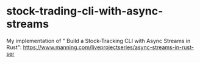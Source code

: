 # stock-trading-cli-with-async-streams
My implementation of " Build a Stock-Tracking CLI with Async Streams in Rust": https://www.manning.com/liveprojectseries/async-streams-in-rust-ser

